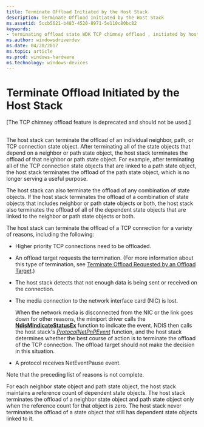 ```yaml
---
title: Terminate Offload Initiated by the Host Stack
description: Terminate Offload Initiated by the Host Stack
ms.assetid: 5ccb5621-b483-4520-8971-5e110c80bc82
keywords:
- terminating offload state WDK TCP chimney offload , initiated by host stack
ms.author: windowsdriverdev
ms.date: 04/20/2017
ms.topic: article
ms.prod: windows-hardware
ms.technology: windows-devices
---
```


# Terminate Offload Initiated by the Host Stack


\[The TCP chimney offload feature is deprecated and should not be used.\]

## <a href="" id="ddk-terminate-offload-initiated-by-the-host-stack-ng"></a>


The host stack can terminate the offload of an individual neighbor, path, or TCP connection state object. After terminating all of the state objects that depend on a neighbor or path state object, the host stack terminates the offload of that neighbor or path state object. For example, after terminating all of the TCP connection state objects that are linked to a path state object, the host stack terminates the offload of the path state object, which is no longer serving a useful purpose.

The host stack can also terminate the offload of any combination of state objects. If the host stack terminates the offload of a combination of state objects that includes neighbor or path state objects or both, the host stack also terminates the offload of all of the dependent state objects that are linked to the neighbor or path state objects or both.

The host stack can terminate the offload of a TCP connection for a variety of reasons, including the following:

-   Higher priority TCP connections need to be offloaded.

-   An offload target requests the termination. (For more information about this type of termination, see [Terminate Offload Requested by an Offload Target](terminate-offload-requested-by-an-offload-target.md).)

-   The host stack detects that not enough data is being sent or received on the connection.

-   The media connection to the network interface card (NIC) is lost.

    When the network media is disconnected from the NIC or the link goes down for other reasons, the miniport driver calls the [**NdisMIndicateStatusEx**](https://msdn.microsoft.com/library/windows/hardware/ff563600) function to indicate the event. NDIS then calls the host stack's [*ProtocolNetPnPEvent*](https://msdn.microsoft.com/library/windows/hardware/ff570263) function, and the host stack determines whether the best course of action is to terminate the offload of the TCP connection. The offload target should not make the decision in this situation.

-   A protocol receives NetEventPause event.

Note that the preceding list of reasons is not complete.

For each neighbor state object and path state object, the host stack maintains a reference count of dependent state objects. The host stack terminates the offload of a neighbor state object and path state object only when the reference count for that object is zero. The host stack never terminates the offload of a state object that still has dependent state objects linked to it.

 

 






